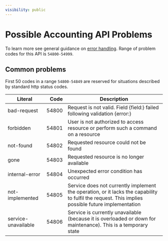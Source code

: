 ```yaml
---
visibility: public
---
```

Possible Accounting API Problems
=================

To learn more see general guidance on [error handling](common-getstarted.html#error-handling).
Range of problem codes for this API is `54800-54999`.

Common problems
---------------

First 50 codes in a range `54800-54849` are reserved for situations described by standard http status codes.

Literal |  Code | Description                                          
------------------------------------ | -----:| ---------------------------------------------------  
bad-request                      | 54800 | Request is not valid. Field {field:} failed following validation {error:}
forbidden                        | 54801 | User is not authorized to access resource or perform such a command on a resource
not-found                        | 54802 | Requested resource could not be found
gone                             | 54803 | Requested resource is no longer available
internal-error                   | 54804 | Unexpected error condition has occurred
not-implemented                  | 54805 | Service does not currently implement the operation, or it lacks the capability to fulfil the request. This implies possible future implementation
service-unavailable              | 54806 | Service is currently unavailable (because it is overloaded or down for maintenance). This is a temporary state
